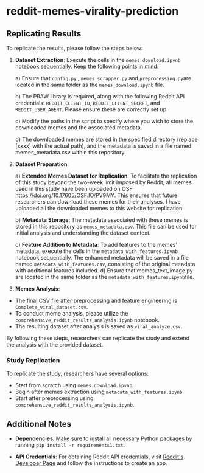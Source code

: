 # reddit-memes-virality-prediction



## Replicating Results

To replicate the results, please follow the steps below:

1. **Dataset Extraction**: Execute the cells in the `memes_download.ipynb` notebook sequentially. Keep the following points in mind:

    a) Ensure that `config.py` , `memes_scrapper.py` and `preprocessing.py`are located in the same folder as the `memes_download.ipynb` file.

    b) The PRAW library is required, along with the following Reddit API credentials: `REDDIT_CLIENT_ID`, `REDDIT_CLIENT_SECRET`, and `REDDIT_USER_AGENT`. Please ensure these are correctly set up.

    c) Modify the paths in the script to specify where you wish to store the downloaded memes and the associated metadata.

    d) The downloaded memes are stored in the specified directory (replace [xxxx] with the actual path), and the metadata is saved in a file named memes_metadata.csv within this repository.




2. **Dataset Preparation**:
   
    a) **Extended Memes Dataset for Replication**: To facilitate the replication of this study beyond the two-week limit imposed by Reddit, all memes used in this study have been uploaded on OSF https://doi.org/10.17605/OSF.IO/PV9MY. This ensures that future researchers can download these memes for their analyses. I have uploaded all the downloaded memes to this website for replication.
   
    b) **Metadata Storage**: The metadata associated with these memes is stored in this repository as `memes_metadata.csv`. This file can be used for initial analysis and understanding the dataset context.
   
    c) **Feature Addition to Metadata**: To add features to the memes' metadata, execute the cells in the `metadata_with_features.ipynb` notebook sequentially. The enhanced metadata will be saved in a file named `metadata_with_features.csv`, consisting of the original metadata with additional features included.
   d) Ensure that memes_text_image.py are located in the same folder as the  `metadata_with_features.ipynb`file.
3. **Memes Analysis**:
   
- The final CSV file after preprocessing and feature engineering is `Complete_viral_dataset.csv`.
- To conduct meme analysis, please utilize the `comprehensive_reddit_results_analysis.ipynb` notebook.
- The resulting dataset after analysis is saved as `viral_analyze.csv`.

   

By following these steps, researchers can replicate the study and extend the analysis with the provided dataset.
### Study Replication

To replicate the study, researchers have several options:

- Start from scratch using `memes_download.ipynb`.
- Begin after memes extraction using `metadata_with_features.ipynb`.
- Start after preprocessing using `comprehensive_reddit_results_analysis.ipynb`.

## Additional Notes

- **Dependencies**: Make sure to install all necessary Python packages by running `pip install -r requirements1.txt`.

- **API Credentials**: For obtaining Reddit API credentials, visit [Reddit's Developer Page](https://www.reddit.com/prefs/apps) and follow the instructions to create an app.
